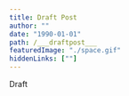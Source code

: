 ```yaml
---
title: Draft Post
author: ""
date: "1990-01-01"
path: /___draftpost___
featuredImage: "./space.gif"
hiddenLinks: [""]
---
```


Draft